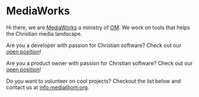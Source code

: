 # MediaWorks

Hi there, we are [MediaWorks](https://www2.om.org/mediaworks/en) a ministry of [OM](https://om.org).
We work on tools that helps the Christian media landscape.

Are you a developer with passion for Christian software?
Check out our [open position](https://mediaworks.global/dev/)!

Are you a product owner with passion for Christian software?
Check out our [open position](https://mediaworks.global/product-owner/)!

Do you want to volunteer on cool projects? Checkout the list below and contact us at info.media@om.org.
